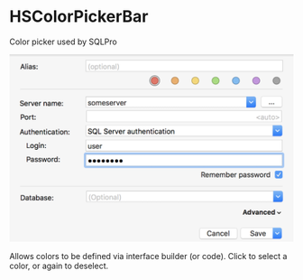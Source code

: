 # HSColorPickerBar
Color picker used by SQLPro

![Preview](https://raw.githubusercontent.com/hankinsoft/HSColorPickerBar/master/example.png)

Allows colors to be defined via interface builder (or code). Click to select a color, or again to deselect.
